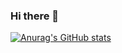### Hi there 👋
[![Anurag's GitHub stats](https://github-readme-stats.vercel.app/api?username=MartinDamien)](https://github.com/anuraghazra/github-readme-stats)

